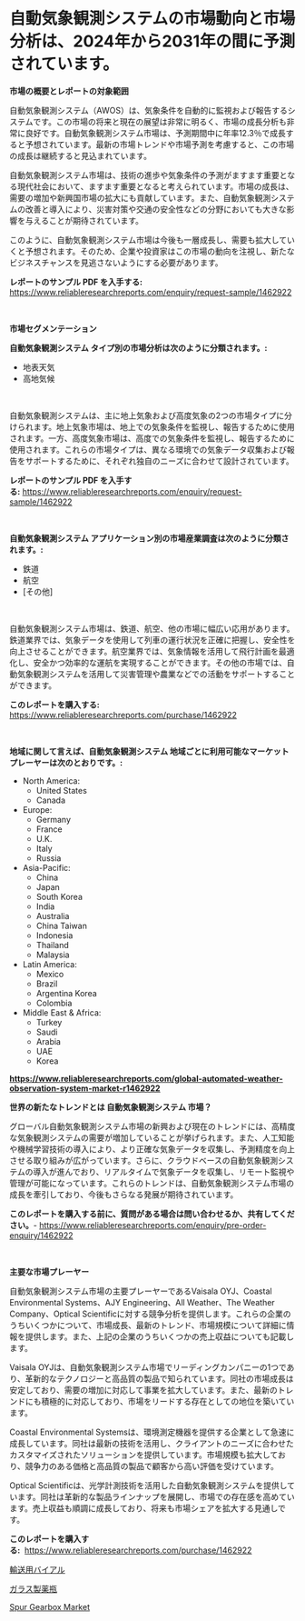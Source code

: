 <p><h1>自動気象観測システムの市場動向と市場分析は、2024年から2031年の間に予測されています。</h1></p><p><strong>市場の概要とレポートの対象範囲</strong></p>
<p><p>自動気象観測システム（AWOS）は、気象条件を自動的に監視および報告するシステムです。この市場の将来と現在の展望は非常に明るく、市場の成長分析も非常に良好です。自動気象観測システム市場は、予測期間中に年率12.3％で成長すると予想されています。最新の市場トレンドや市場予測を考慮すると、この市場の成長は継続すると見込まれています。</p><p>自動気象観測システム市場は、技術の進歩や気象条件の予測がますます重要となる現代社会において、ますます重要となると考えられています。市場の成長は、需要の増加や新興国市場の拡大にも貢献しています。また、自動気象観測システムの改善と導入により、災害対策や交通の安全性などの分野においても大きな影響を与えることが期待されています。</p><p>このように、自動気象観測システム市場は今後も一層成長し、需要も拡大していくと予想されます。そのため、企業や投資家はこの市場の動向を注視し、新たなビジネスチャンスを見逃さないようにする必要があります。</p></p>
<p><strong>レポートのサンプル PDF を入手する:</strong> <a href="https://www.reliableresearchreports.com/enquiry/request-sample/1462922">https://www.reliableresearchreports.com/enquiry/request-sample/1462922</a></p>
<p>&nbsp;</p>
<p><strong>市場セグメンテーション</strong></p>
<p><strong>自動気象観測システム タイプ別の市場分析は次のように分類されます。:</strong></p>
<p><ul><li>地表天気</li><li>高地気候</li></ul></p>
<p>&nbsp;</p>
<p><p>自動気象観測システムは、主に地上気象および高度気象の2つの市場タイプに分けられます。地上気象市場は、地上での気象条件を監視し、報告するために使用されます。一方、高度気象市場は、高度での気象条件を監視し、報告するために使用されます。これらの市場タイプは、異なる環境での気象データ収集および報告をサポートするために、それぞれ独自のニーズに合わせて設計されています。</p></p>
<p><strong>レポートのサンプル PDF を入手する:</strong>&nbsp;<a href="https://www.reliableresearchreports.com/enquiry/request-sample/1462922">https://www.reliableresearchreports.com/enquiry/request-sample/1462922</a></p>
<p>&nbsp;</p>
<p><strong> 自動気象観測システム アプリケーション別の市場産業調査は次のように分類されます。:</strong></p>
<p><ul><li>鉄道</li><li>航空</li><li>[その他]</li></ul></p>
<p>&nbsp;</p>
<p><p>自動気象観測システム市場は、鉄道、航空、他の市場に幅広い応用があります。鉄道業界では、気象データを使用して列車の運行状況を正確に把握し、安全性を向上させることができます。航空業界では、気象情報を活用して飛行計画を最適化し、安全かつ効率的な運航を実現することができます。その他の市場では、自動気象観測システムを活用して災害管理や農業などでの活動をサポートすることができます。</p></p>
<p><strong>このレポートを購入する:</strong>&nbsp; <a href="https://www.reliableresearchreports.com/purchase/1462922">https://www.reliableresearchreports.com/purchase/1462922</a></p>
<p>&nbsp;</p>
<p><strong>地域に関して言えば、自動気象観測システム 地域ごとに利用可能なマーケットプレーヤーは次のとおりです。:</strong></p>
<p><ul>
    <li>
        North America:
        <ul>
            <li>United States</li>
            <li>Canada</li>
        </ul>
    </li>
    <li>
        Europe:
        <ul>
            <li>Germany</li>
            <li>France</li>
            <li>U.K.</li>
            <li>Italy</li>
            <li>Russia</li>
        </ul>
    </li>
    <li>
        Asia-Pacific:
        <ul>
            <li>China</li>
            <li>Japan</li>
            <li>South Korea</li>
            <li>India</li>
            <li>Australia</li>
            <li>China Taiwan</li>
            <li>Indonesia</li>
            <li>Thailand</li>
            <li>Malaysia</li>
        </ul>
    </li>
    <li>
        Latin America:
        <ul>
            <li>Mexico</li>
            <li>Brazil</li>
            <li>Argentina Korea</li>
            <li>Colombia</li>
        </ul>
    </li>
    <li>
        Middle East & Africa:
        <ul>
            <li>Turkey</li>
            <li>Saudi</li>
            <li>Arabia</li>
            <li>UAE</li>
            <li>Korea</li>
        </ul>
    </li>
    </ul></p>
<p><strong><a href="https://www.reliableresearchreports.com/global-automated-weather-observation-system-market-r1462922">https://www.reliableresearchreports.com/global-automated-weather-observation-system-market-r1462922</a></strong>&nbsp;</p>
<p><strong>世界の新たなトレンドとは 自動気象観測システム 市場？</strong></p>
<p><p>グローバル自動気象観測システム市場の新興および現在のトレンドには、高精度な気象観測システムの需要が増加していることが挙げられます。また、人工知能や機械学習技術の導入により、より正確な気象データを収集し、予測精度を向上させる取り組みが広がっています。さらに、クラウドベースの自動気象観測システムの導入が進んでおり、リアルタイムで気象データを収集し、リモート監視や管理が可能になっています。これらのトレンドは、自動気象観測システム市場の成長を牽引しており、今後もさらなる発展が期待されています。</p></p>
<p><strong>このレポートを購入する前に、質問がある場合は問い合わせるか、共有してください。</strong>- <a href="https://www.reliableresearchreports.com/enquiry/pre-order-enquiry/1462922">https://www.reliableresearchreports.com/enquiry/pre-order-enquiry/1462922</a></p>
<p>&nbsp;</p>
<p><strong>主要な市場プレーヤー</strong></p>
<p><p>自動気象観測システム市場の主要プレーヤーであるVaisala OYJ、Coastal Environmental Systems、AJY Engineering、All Weather、The Weather Company、Optical Scientificに対する競争分析を提供します。これらの企業のうちいくつかについて、市場成長、最新のトレンド、市場規模について詳細に情報を提供します。また、上記の企業のうちいくつかの売上収益についても記載します。</p><p>Vaisala OYJは、自動気象観測システム市場でリーディングカンパニーの1つであり、革新的なテクノロジーと高品質の製品で知られています。同社の市場成長は安定しており、需要の増加に対応して事業を拡大しています。また、最新のトレンドにも積極的に対応しており、市場をリードする存在としての地位を築いています。</p><p>Coastal Environmental Systemsは、環境測定機器を提供する企業として急速に成長しています。同社は最新の技術を活用し、クライアントのニーズに合わせたカスタマイズされたソリューションを提供しています。市場規模も拡大しており、競争力のある価格と高品質の製品で顧客から高い評価を受けています。</p><p>Optical Scientificは、光学計測技術を活用した自動気象観測システムを提供しています。同社は革新的な製品ラインナップを展開し、市場での存在感を高めています。売上収益も順調に成長しており、将来も市場シェアを拡大する見通しです。</p></p>
<p><strong>このレポートを購入する:</strong>&nbsp;&nbsp;<a href="https://www.reliableresearchreports.com/purchase/1462922">https://www.reliableresearchreports.com/purchase/1462922</a></p>
<p><p><a href="https://github.com/bevdtkn4419963/Market-Research-Report-List-1/blob/main/807716630651.md">輸送用バイアル</a></p><p><a href="https://github.com/lababdou/Market-Research-Report-List-3/blob/main/465362430650.md">ガラス製薬瓶</a></p><p><a href="https://github.com/kathiaseamanalvaradovlprc2h/Market-Research-Report-List-2/blob/main/spur-gearbox-market.md">Spur Gearbox Market</a></p></p>